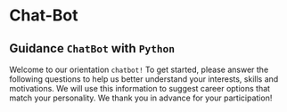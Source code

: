 # Chat-Bot

## Guidance `ChatBot` with `Python`

Welcome to our orientation ``chatbot!`` To get started, please answer the following questions to help us better understand your interests, skills and motivations. We will use this information to suggest career options that match your personality. We thank you in advance for your participation!
